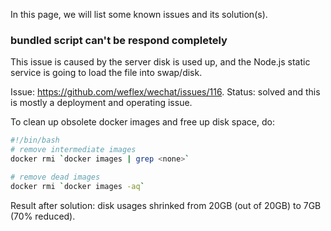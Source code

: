 In this page, we will list some known issues and its solution(s).

### bundled script can't be respond completely

This issue is caused by the server disk is used up, and the Node.js static service is going to load the file into swap/disk.

Issue: https://github.com/weflex/wechat/issues/116.
Status: solved and this is mostly a deployment and operating issue.

To clean up obsolete docker images and free up disk space, do:

```bash
#!/bin/bash
# remove intermediate images
docker rmi `docker images | grep <none>`

# remove dead images
docker rmi `docker images -aq`
```

Result after solution: disk usages shrinked from 20GB (out of 20GB) to 7GB (70% reduced).